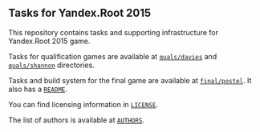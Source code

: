 ## Tasks for Yandex.Root 2015

This repository contains tasks and supporting infrastructure for
Yandex.Root 2015 game.

Tasks for qualification games are available at [`quals/davies`](quals/davies)
and [`quals/shannon`](quals/shannon) directories.

Tasks and build system for the final game are available at
[`final/postel`](final/postel). It also has a [`README`](final/postel/README.md).

You can find licensing information in [`LICENSE`](LICENSE).

The list of authors is available at [`AUTHORS`](AUTHORS).
